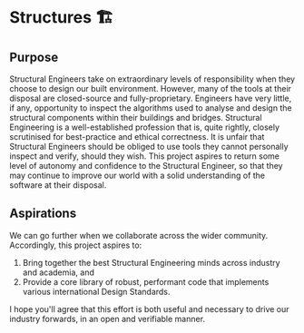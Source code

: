 # Structures 🏗

## Purpose

Structural Engineers take on extraordinary levels of responsibility when they choose to design our built environment. However, many of the tools at their disposal are closed-source and fully-proprietary. Engineers have very little, if any, opportunity to inspect the algorithms used to analyse and design the structural components within their buildings and bridges. Structural Engineering is a well-established profession that is, quite rightly, closely scrutinised for best-practice and ethical correctness. It is unfair that Structural Engineers should be obliged to use tools they cannot personally inspect and verify, should they wish. This project aspires to return some level of autonomy and confidence to the Structural Engineer, so that they may continue to improve our world with a solid understanding of the software at their disposal.

## Aspirations

We can go further when we collaborate across the wider community. Accordingly, this project aspires to: 

1. Bring together the best Structural Engineering minds across industry and academia, and
2. Provide a core library of robust, performant code that implements various international Design Standards.

I hope you'll agree that this effort is both useful and necessary to drive our industry forwards, in an open and verifiable manner. 
